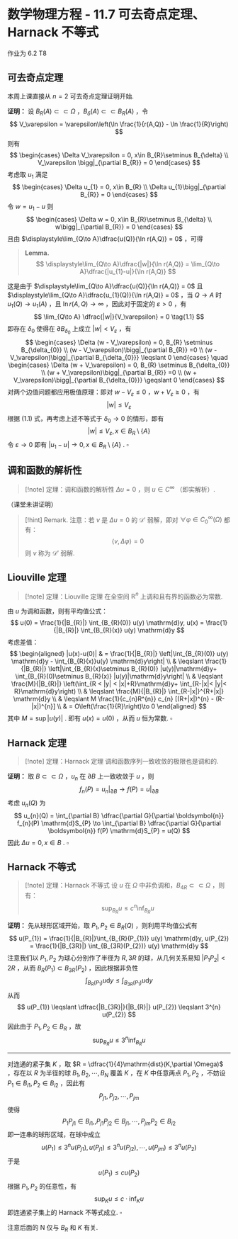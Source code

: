 # 数学物理方程 - 11.7 可去奇点定理、Harnack 不等式

作业为 6.2 T8

## 可去奇点定理

本周上课直接从 $n = 2$ 可去奇点定理证明开始.

**证明：** 设 $B_{R}(A) \subset \subset \Omega$ ，$B_{\delta}(A) \subset \subset B_{R}(A)$ ，令
$$
V_\varepsilon  = \varepsilon\left(\ln \frac{1}{r(A,Q)} - \ln \frac{1}{R}\right)
$$
则有
$$
\begin{cases}
\Delta V_\varepsilon  = 0, x\in B_{R}\setminus B_{\delta}  \\
V_\varepsilon \bigg|_{\partial B_{R}} = 0
\end{cases}
$$
考虑取 $u_{1}$ 满足
$$
\begin{cases}
\Delta u_{1} = 0, x\in B_{R} \\
\Delta u_{1}\bigg|_{\partial B_{R}} = 0
\end{cases}
$$
令 $w = u_{1}-u$ 则
$$
\begin{cases}
\Delta w = 0, x\in B_{R}\setminus B_{\delta} \\
 w\bigg|_{\partial B_{R}} = 0
\end{cases}
$$
且由 $\displaystyle\lim_{Q\to A}\dfrac{u(Q)}{\ln r(A,Q)} = 0$ ，可得

> **Lemma.** $$ \displaystyle\lim_{Q\to A}\dfrac{|w|}{\ln r(A,Q)} = \lim_{Q\to A}\dfrac{|u_{1}-u|}{\ln r(A,Q)} $$

这是由于 $\displaystyle\lim_{Q\to A}\dfrac{u(Q)}{\ln r(A,Q)} = 0$ 且 $\displaystyle\lim_{Q\to A}\dfrac{u_{1}(Q)}{\ln r(A,Q)} = 0$ ，当 $Q\to A$ 时 $u_{1}(Q)\to u_{1}(A)$ ，且 $\ln r(A,Q)\to \infty$ ，因此对于固定的 $\varepsilon>0$ ，有
$$
\lim_{Q\to A} \dfrac{|w|}{V_\varepsilon} = 0 \tag{1.1}
$$
即存在 $\delta_{0}$ 使得在 $\partial B_{\delta_{0}}$ 上成立 $|w|< V_\varepsilon$ ，有
$$
\begin{cases}
\Delta (w - V_\varepsilon) = 0, B_{R} \setminus B_{\delta_{0}} \\
(w - V_\varepsilon)\bigg|_{\partial B_{R}} =0 \\
(w - V_\varepsilon)\bigg|_{\partial B_{\delta_{0}}} \leqslant 0
\end{cases}
\quad
\begin{cases}
\Delta (w + V_\varepsilon) = 0, B_{R} \setminus B_{\delta_{0}} \\
(w + V_\varepsilon)\bigg|_{\partial B_{R}} =0 \\
(w + V_\varepsilon)\bigg|_{\partial B_{\delta_{0}}} \geqslant 0
\end{cases}
$$
对两个边值问题都应用极值原理：即对 $w  -V_\varepsilon \leqslant 0$ ，$w+V_\varepsilon \geqslant 0$ ，有
$$
|w| \leqslant V_\varepsilon
$$
根据 $(1.1)$ 式，再考虑上述不等式于 $\delta_{0}\to 0$ 的情形，即有
$$
|w| \leqslant V_\varepsilon , x\in B_{R}\setminus \left\lbrace A \right\rbrace
$$
令 $\varepsilon\to 0$ 即有 $|u_{1}-u|\to 0,x\in B_{R}\setminus \left\lbrace A \right\rbrace$ . $\square$

## 调和函数的解析性

>[!note] 定理：调和函数的解析性
>$\Delta u = 0$ ，则 $u\in C^{\infty}$ （即实解析）.

（课堂未讲证明）

>[!hint] Remark.
>注意：若 $v$ 是 $\Delta u = 0$ 的 $\mathscr{D}'$ 弱解，即对 $\forall \varphi\in C_{0}^{\infty}(\Omega)$ 都有：
>$$ \left\langle v, \Delta \varphi \right\rangle = 0 $$
>则 $v$ 称为 $\mathscr{D}'$ 弱解.

## Liouville 定理

>[!note] 定理：Liouville 定理
>在全空间 $\mathbb{R}^{n}$ 上调和且有界的函数必为常数.

由 $u$ 为调和函数，则有平均值公式：
$$
u(0) = \frac{1}{|B_{R}|} \int_{B_{R}(0)} u(y) \mathrm{d}y, u(x) = \frac{1}{|B_{R}|} \int_{B_{R}(x)} u(y) \mathrm{d}y
$$
考虑差值：
$$
\begin{aligned}
|u(x)-u(0)| & = \frac{1}{|B_{R}|} \left|\int_{B_{R}(0)} u(y) \mathrm{d}y - \int_{B_{R}(x)}u(y) \mathrm{d}y\right| \\
& \leqslant \frac{1}{|B_{R}|} \left|\int_{B_{R}(x)\setminus B_{R}(0)} |u(y)|\mathrm{d}y+ \int_{B_{R}(0)\setminus B_{R}(x)} |u(y)|\mathrm{d}y\right| \\
& \leqslant \frac{M}{|B_{R}|} \left(\int_{R < |y| < |x|+R}\mathrm{d}y+ \int_{R-|x|< |y|< R}\mathrm{d}y\right) \\
& \leqslant \frac{M}{|B_{R}|} \int_{R-|x|}^{R+|x|} \mathrm{d}y \\
& \leqslant M \frac{1}{c_{n}R^{n}} c_{n} [(R+|x|)^{n} - (R- |x|)^{n}] \\
& = O\left(\frac{1}{R}\right)\to 0
\end{aligned}
$$
其中 $M = \sup|u(y)|$ . 即有 $u(x) = u(0)$ ，从而 $u$ 恒为常数. $\square$

## Harnack 定理

>[!note] 定理：Harnack 定理
>调和函数序列一致收敛的极限也是调和的.

**证明：** 取 $B \subset \subset \Omega$ ，$u_{n}$ 在 $\partial B$ 上一致收敛于 $u$ ，则
$$
f_{n}(P) = u_{n} \bigg|_{\partial B} \to f(P) = u\bigg|_{\partial B}
$$
考虑 $u_{n}(Q)$ 为
$$
u_{n}(Q) = \int_{\partial B} \dfrac{\partial G}{\partial \boldsymbol{n}} f_{n}(P) \mathrm{d}S_{P} \to \int_{\partial B} \dfrac{\partial G}{\partial \boldsymbol{n}} f(P) \mathrm{d}S_{P} = u(Q)
$$
因此 $\Delta u = 0,x\in B$ . $\square$ 

## Harnack 不等式

>[!note] 定理：Harnack 不等式
>设 $u$ 在 $\Omega$ 中非负调和，$B_{4R} \subset \subset \Omega$ ，则有：
>$$ \sup_{B_{R}} u \leqslant c^{n} \inf_{B_{R}}u $$

**证明：** 先从球形区域开始，取 $P_{1} ,P_{2} \in B_{R}(Q)$ ，则利用平均值公式有
$$
u(P_{1}) = \frac{1}{|B_{R}|}\int_{B_{R}(P_{1})} u(y) \mathrm{d}y, u(P_{2}) = \frac{1}{|B_{3R}|} \int_{B_{3R}(P_{2})} u(y) \mathrm{d}y
$$
注意我们以 $P_{1},P_{2}$ 为球心分别作了半径为 $R,3R$ 的球，从几何关系易知 $|P_{1}P_{2}| < 2R$ ，从而 $B_{R}(P_{1}) \subset B_{3R}(P_{2})$ ，因此根据非负性
$$
\int_{B_{R}(P_{1})} u \mathrm{d}y \leqslant \int_{B_{3R}(P_{1})} u \mathrm{d}y 
$$
从而
$$
u(P_{1}) \leqslant \dfrac{|B_{3R}|}{|B_{R}|} u(P_{2}) \leqslant 3^{n} u(P_{2})
$$
因此由于 $P_{1},P_{2}\in B_{R}$ ，故
$$
\sup_{B_{R}} u \leqslant 3^{n}\inf_{B_{R}} u
$$

-----
对连通的紧子集 $K$ ，取 $R = \dfrac{1}{4}\mathrm{dist}(K,\partial \Omega)$ ，存在以 $R$ 为半径的球 $B_{1},B_{2},\cdots,B_{N}$ 覆盖 $K$ ，在 $K$ 中任意两点 $P_{1},P_{2}$ ，不妨设 $P_{1}\in B_{i1},P_{2}\in B_{i2}$ ，因此有
$$
P_{j1},P_{j2},\cdots,P_{jm}
$$
使得
$$
P_{1}P_{j1}\in B_{i1}, , P_{j1}P_{j2}\in B_{j1},\cdots,P_{jm}P_{2}\in B_{i2}
$$
即一连串的球形区域，在球中成立
$$
u(P_{1}) \leqslant 3^{n} u(P_{j1}) , u(P_{j1}) \leqslant 3^{n} u(P_{j2}) ,\cdots , u(P_{jm}) \leqslant 3^{n} u(P_{2})
$$
于是
$$
u(P_{1}) \leqslant c u(P_{2})
$$
根据 $P_{1},P_{2}$ 的任意性，有
$$
\sup_{K} u \leqslant c\cdot \inf_{K} u
$$
即连通紧子集上的 Harnack 不等式成立. $\square$

注意后面的 N 仅与 $B_R$ 和 $K$ 有关.

